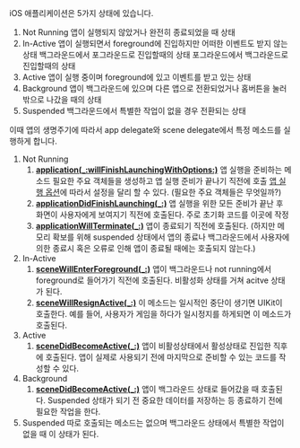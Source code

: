 iOS 애플리케이션은 5가지 상태에 있습니다. 



1. Not Running
   앱이 실행되지 않았거나 완전히 종료되었을 때 상태
2. In-Active
   앱이 실행되면서 foreground에 진입하지만 어떠한 이벤트도 받지 않는 상태
   백그라운드에서 포그라운드로 진입할때의 상태
   포그라운드에서 백그라운드로 진입할때의 상태
3. Active
   앱이 실행 중이며 foreground에 있고 이벤트를 받고 있는 상태
4. Background
   앱이 백그라운드에 있으며 다른 앱으로 전환되었거나 홈버튼을 눌러 밖으로 나갔을 때의 상태
5. Suspended
   백그라운드에서 특별한 작업이 없을 경우 전환되는 상태 



이때 앱의 생명주기에 따라서 app delegate와 scene delegate에서 특정 메소드를 실행하게 합니다. 

1. Not Running
   1) **[application(_:willFinishLaunchingWithOptions:)](https://developer.apple.com/documentation/uikit/uiapplicationdelegate/1623032-application)**
      앱 실행을 준비하는 메소드
      필요한 주요 객체들을 생성하고 앱 실행 준비가 끝나기 직전에 호출
      [앱 실행 옵션](https://developer.apple.com/documentation/uikit/uiapplication/launchoptionskey)에 따라서 설정을 달리 할 수 있다.
      (필요한 주요 객체들은 무엇일까?)
   2) **[applicationDidFinishLaunching(_:)](https://developer.apple.com/documentation/uikit/uiapplicationdelegate/1623053-applicationdidfinishlaunching)**
      앱 실행을 위한 모든 준비가 끝난 후 화면이 사용자에게 보여지기 직전에 호출된다.
      주로 초기화 코드를 이곳에 작정
   3) **[applicationWillTerminate(_:)](https://developer.apple.com/documentation/uikit/uiapplicationdelegate/1623111-applicationwillterminate)**
      앱이 종료되기 직전에 호출된다.
      (하지만 메모리 확보를 위해 suspended 상태에서 앱의 종료나 백그라운드에서 사용자에 의한 종료시 혹은 오류로 인해 앱이 종료될 때에는 호출되지 않는다.)
2. In-Active
   1. **[sceneWillEnterForeground(_:)](https://developer.apple.com/documentation/uikit/uiscenedelegate/3197918-scenewillenterforeground)**
      앱이 백그라운드나 not running에서 foreground로 들어가기 직전에 호출된다.
      비활성화 상태를 거쳐 acitve 상태가 된다.
   2. **[sceneWillResignActive(_:)](https://developer.apple.com/documentation/uikit/uiscenedelegate/3197919-scenewillresignactive)**
      이 메소드는 일시적인 중단이 생기면 UIKit이 호출한다. 예를 들어, 사용자가 게임을 하다가 일시정지를 하게되면 이 메소드가 호출된다.
3. Active
   1. **[sceneDidBecomeActive](https://developer.apple.com/documentation/uikit/uiscenedelegate/3197915-scenedidbecomeactive)[(_:)](https://developer.apple.com/documentation/uikit/uiscenedelegate/3197915-scenedidbecomeactive)**
      앱이 비활성상태에서 활성상태로 진입한 직후에 호출된다. 
      앱이 실제로 사용되기 전에 마지막으로 준비할 수 있는 코드를 작성할 수 있다.
4. Background
   1. **[sceneDidBecomeActive](https://developer.apple.com/documentation/uikit/uiscenedelegate/3197915-scenedidbecomeactive)[(_:)](https://developer.apple.com/documentation/uikit/uiscenedelegate/3197915-scenedidbecomeactive)**
      앱이 백그라운드 상태로 들어갔을 때 호출된다. 
      Suspended 상태가 되기 전 중요한 데이터를 저장하는 등 종료하기 전에 필요한 작업을 한다. 
5. Suspended
   따로 호출되는 메소드는 없으며 백그라운드 상태에서 특별한 작업이 없을 때 이 상태가 된다. 


